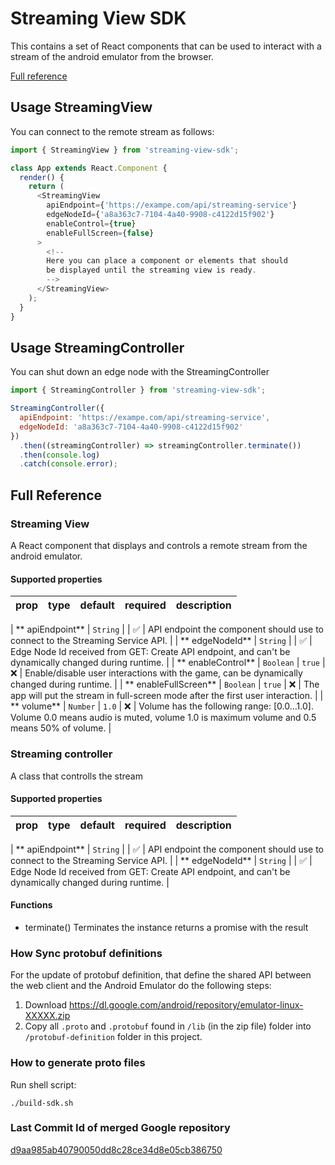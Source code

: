 # Streaming View SDK

This contains a set of React components that can be used to interact with a stream of the android emulator from the
browser.

[Full reference](#full-reference)

## Usage StreamingView

You can connect to the remote stream as follows:

```js
import { StreamingView } from 'streaming-view-sdk';

class App extends React.Component {
  render() {
    return (
      <StreamingView
        apiEndpoint={'https://exampe.com/api/streaming-service'}
        edgeNodeId={'a8a363c7-7104-4a40-9908-c4122d15f902'}
        enableControl={true}
        enableFullScreen={false}
      >
        <!--
        Here you can place a component or elements that should
        be displayed until the streaming view is ready.
        -->
      </StreamingView>
    );
  }
}
```

## Usage StreamingController

You can shut down an edge node with the StreamingController

```js
import { StreamingController } from 'streaming-view-sdk';

StreamingController({
  apiEndpoint: 'https://exampe.com/api/streaming-service',
  edgeNodeId: 'a8a363c7-7104-4a40-9908-c4122d15f902'
})
  .then((streamingController) => streamingController.terminate())
  .then(console.log)
  .catch(console.error);
```

## Full Reference

### Streaming View

A React component that displays and controls a remote stream from the android emulator.

#### Supported properties

| prop | type | default | required | description |
| ---- | :--: | :-----: | :------: | ----------- |

| **
apiEndpoint** | `String` | | :white_check_mark: | API endpoint the component should use to connect to the Streaming Service API. |
| **
edgeNodeId** | `String` | | :white_check_mark: | Edge Node Id received from GET: Create API endpoint, and can't be dynamically changed during runtime. |
| **
enableControl** | `Boolean` | `true` | :x: | Enable/disable user interactions with the game, can be dynamically changed during runtime. |
| **
enableFullScreen** | `Boolean` | `true` | :x: | The app will put the stream in full-screen mode after the first user interaction. |
| **
volume** | `Number` | `1.0` | :x: | Volume has the following range: [0.0...1.0]. Volume 0.0 means audio is muted, volume 1.0 is maximum volume and 0.5 means 50% of volume. |

### Streaming controller

A class that controlls the stream

#### Supported properties

| prop | type | default | required | description |
| ---- | :--: | :-----: | :------: | ----------- |

| **
apiEndpoint** | `String` | | :white_check_mark: | API endpoint the component should use to connect to the Streaming Service API. |
| **
edgeNodeId** | `String` | | :white_check_mark: | Edge Node Id received from GET: Create API endpoint, and can't be dynamically changed during runtime. |

#### Functions

- terminate()
  Terminates the instance returns a promise with the result

### How Sync protobuf definitions

For the update of protobuf definition, that define the shared API between the web client and the Android Emulator do the
following steps:

1. Download https://dl.google.com/android/repository/emulator-linux-XXXXX.zip
2. Copy all `.proto` and `.protobuf` found in `/lib` (in the zip file) folder into `/protobuf-definition` folder in this
   project.

### How to generate proto files

Run shell script:

```
./build-sdk.sh
```

### Last Commit Id of merged Google repository

[d9aa985ab40790050dd8c28ce34d8e05cb386750](https://github.com/google/android-emulator-webrtc/commit/d9aa985ab40790050dd8c28ce34d8e05cb386750)
